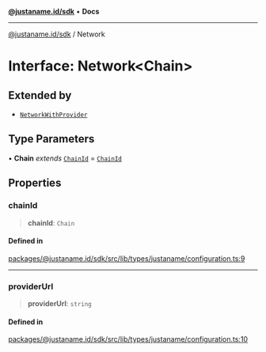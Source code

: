 [**@justaname.id/sdk**](../README.md) • **Docs**

***

[@justaname.id/sdk](../globals.md) / Network

# Interface: Network\<Chain\>

## Extended by

- [`NetworkWithProvider`](NetworkWithProvider.md)

## Type Parameters

• **Chain** *extends* [`ChainId`](../type-aliases/ChainId.md) = [`ChainId`](../type-aliases/ChainId.md)

## Properties

### chainId

> **chainId**: `Chain`

#### Defined in

[packages/@justaname.id/sdk/src/lib/types/justaname/configuration.ts:9](https://github.com/JustaName-id/JustaName-sdk/blob/7430def13fc61cd3fc8b89d25e0869ee390cc2d0/packages/@justaname.id/sdk/src/lib/types/justaname/configuration.ts#L9)

***

### providerUrl

> **providerUrl**: `string`

#### Defined in

[packages/@justaname.id/sdk/src/lib/types/justaname/configuration.ts:10](https://github.com/JustaName-id/JustaName-sdk/blob/7430def13fc61cd3fc8b89d25e0869ee390cc2d0/packages/@justaname.id/sdk/src/lib/types/justaname/configuration.ts#L10)
